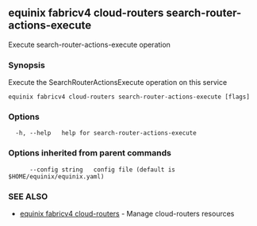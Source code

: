 ## equinix fabricv4 cloud-routers search-router-actions-execute

Execute search-router-actions-execute operation

### Synopsis

Execute the SearchRouterActionsExecute operation on this service

```
equinix fabricv4 cloud-routers search-router-actions-execute [flags]
```

### Options

```
  -h, --help   help for search-router-actions-execute
```

### Options inherited from parent commands

```
      --config string   config file (default is $HOME/equinix/equinix.yaml)
```

### SEE ALSO

* [equinix fabricv4 cloud-routers](equinix_fabricv4_cloud-routers.md)	 - Manage cloud-routers resources

